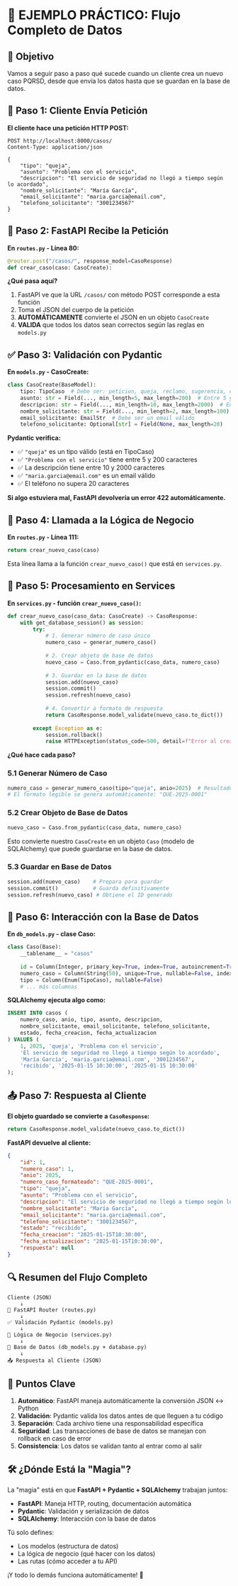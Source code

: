 # 🔄 EJEMPLO PRÁCTICO: Flujo Completo de Datos

## 🎯 Objetivo
Vamos a seguir paso a paso qué sucede cuando un cliente crea un nuevo caso PQRSD, desde que envía los datos hasta que se guardan en la base de datos.

## 📱 Paso 1: Cliente Envía Petición

**El cliente hace una petición HTTP POST:**
```http
POST http://localhost:8000/casos/
Content-Type: application/json

{
    "tipo": "queja",
    "asunto": "Problema con el servicio",
    "descripcion": "El servicio de seguridad no llegó a tiempo según lo acordado",
    "nombre_solicitante": "María García",
    "email_solicitante": "maria.garcia@email.com",
    "telefono_solicitante": "3001234567"
}
```

## 🚪 Paso 2: FastAPI Recibe la Petición

**En `routes.py` - Línea 80:**
```python
@router.post("/casos/", response_model=CasoResponse)
def crear_caso(caso: CasoCreate):
```

**¿Qué pasa aquí?**
1. FastAPI ve que la URL `/casos/` con método POST corresponde a esta función
2. Toma el JSON del cuerpo de la petición
3. **AUTOMÁTICAMENTE** convierte el JSON en un objeto `CasoCreate`
4. **VALIDA** que todos los datos sean correctos según las reglas en `models.py`

## ✅ Paso 3: Validación con Pydantic

**En `models.py` - CasoCreate:**
```python
class CasoCreate(BaseModel):
    tipo: TipoCaso  # Debe ser: peticion, queja, reclamo, sugerencia, denuncia
    asunto: str = Field(..., min_length=5, max_length=200)  # Entre 5 y 200 caracteres
    descripcion: str = Field(..., min_length=10, max_length=2000)  # Entre 10 y 2000 caracteres
    nombre_solicitante: str = Field(..., min_length=2, max_length=100)
    email_solicitante: EmailStr  # Debe ser un email válido
    telefono_solicitante: Optional[str] = Field(None, max_length=20)
```

**Pydantic verifica:**
- ✅ `"queja"` es un tipo válido (está en TipoCaso)
- ✅ `"Problema con el servicio"` tiene entre 5 y 200 caracteres
- ✅ La descripción tiene entre 10 y 2000 caracteres
- ✅ `"maria.garcia@email.com"` es un email válido
- ✅ El teléfono no supera 20 caracteres

**Si algo estuviera mal, FastAPI devolvería un error 422 automáticamente.**

## 🔄 Paso 4: Llamada a la Lógica de Negocio

**En `routes.py` - Línea 111:**
```python
return crear_nuevo_caso(caso)
```

Esta línea llama a la función `crear_nuevo_caso()` que está en `services.py`.

## 🧠 Paso 5: Procesamiento en Services

**En `services.py` - función `crear_nuevo_caso()`:**
```python
def crear_nuevo_caso(caso_data: CasoCreate) -> CasoResponse:
    with get_database_session() as session:
        try:
            # 1. Generar número de caso único
            numero_caso = generar_numero_caso()
            
            # 2. Crear objeto de base de datos
            nuevo_caso = Caso.from_pydantic(caso_data, numero_caso)
            
            # 3. Guardar en la base de datos
            session.add(nuevo_caso)
            session.commit()
            session.refresh(nuevo_caso)
            
            # 4. Convertir a formato de respuesta
            return CasoResponse.model_validate(nuevo_caso.to_dict())
            
        except Exception as e:
            session.rollback()
            raise HTTPException(status_code=500, detail=f"Error al crear caso: {str(e)}")
```

**¿Qué hace cada paso?**

### 5.1 Generar Número de Caso
```python
numero_caso = generar_numero_caso(tipo="queja", anio=2025)  # Resultado: 1 (número secuencial)
# El formato legible se genera automáticamente: "QUE-2025-0001"
```

### 5.2 Crear Objeto de Base de Datos
```python
nuevo_caso = Caso.from_pydantic(caso_data, numero_caso)
```

Esto convierte nuestro `CasoCreate` en un objeto `Caso` (modelo de SQLAlchemy) que puede guardarse en la base de datos.

### 5.3 Guardar en Base de Datos
```python
session.add(nuevo_caso)    # Prepara para guardar
session.commit()           # Guarda definitivamente
session.refresh(nuevo_caso) # Obtiene el ID generado
```

## 💾 Paso 6: Interacción con la Base de Datos

**En `db_models.py` - clase Caso:**
```python
class Caso(Base):
    __tablename__ = "casos"
    
    id = Column(Integer, primary_key=True, index=True, autoincrement=True)
    numero_caso = Column(String(50), unique=True, nullable=False, index=True)
    tipo = Column(Enum(TipoCaso), nullable=False)
    # ... más columnas
```

**SQLAlchemy ejecuta algo como:**
```sql
INSERT INTO casos (
    numero_caso, anio, tipo, asunto, descripcion, 
    nombre_solicitante, email_solicitante, telefono_solicitante,
    estado, fecha_creacion, fecha_actualizacion
) VALUES (
    1, 2025, 'queja', 'Problema con el servicio',
    'El servicio de seguridad no llegó a tiempo según lo acordado',
    'María García', 'maria.garcia@email.com', '3001234567',
    'recibido', '2025-01-15 10:30:00', '2025-01-15 10:30:00'
);
```

## 📤 Paso 7: Respuesta al Cliente

**El objeto guardado se convierte a `CasoResponse`:**
```python
return CasoResponse.model_validate(nuevo_caso.to_dict())
```

**FastAPI devuelve al cliente:**
```json
{
    "id": 1,
    "numero_caso": 1,
    "anio": 2025,
    "numero_caso_formateado": "QUE-2025-0001",
    "tipo": "queja",
    "asunto": "Problema con el servicio",
    "descripcion": "El servicio de seguridad no llegó a tiempo según lo acordado",
    "nombre_solicitante": "María García",
    "email_solicitante": "maria.garcia@email.com",
    "telefono_solicitante": "3001234567",
    "estado": "recibido",
    "fecha_creacion": "2025-01-15T10:30:00",
    "fecha_actualizacion": "2025-01-15T10:30:00",
    "respuesta": null
}
```

## 🔍 Resumen del Flujo Completo

```
Cliente (JSON) 
    ↓
🚪 FastAPI Router (routes.py)
    ↓ 
✅ Validación Pydantic (models.py)
    ↓
🧠 Lógica de Negocio (services.py)
    ↓
💾 Base de Datos (db_models.py + database.py)
    ↓
📤 Respuesta al Cliente (JSON)
```

## 🎯 Puntos Clave

1. **Automático**: FastAPI maneja automáticamente la conversión JSON ↔ Python
2. **Validación**: Pydantic valida los datos antes de que lleguen a tu código
3. **Separación**: Cada archivo tiene una responsabilidad específica
4. **Seguridad**: Las transacciones de base de datos se manejan con rollback en caso de error
5. **Consistencia**: Los datos se validan tanto al entrar como al salir

## 🛠️ ¿Dónde Está la "Magia"?

La "magia" está en que **FastAPI + Pydantic + SQLAlchemy** trabajan juntos:

- **FastAPI**: Maneja HTTP, routing, documentación automática
- **Pydantic**: Validación y serialización de datos
- **SQLAlchemy**: Interacción con la base de datos

Tú solo defines:
- Los modelos (estructura de datos)
- La lógica de negocio (qué hacer con los datos)
- Las rutas (cómo acceder a tu API)

¡Y todo lo demás funciona automáticamente! 🎉